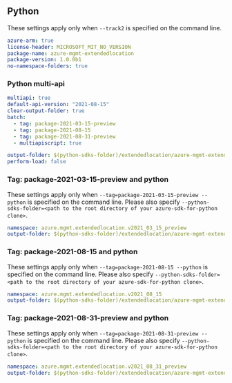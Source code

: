 ## Python

These settings apply only when `--track2` is specified on the command line.

```yaml $(python)
azure-arm: true
license-header: MICROSOFT_MIT_NO_VERSION
package-name: azure-mgmt-extendedlocation
package-version: 1.0.0b1
no-namespace-folders: true
```

### Python multi-api

``` yaml $(python)
multiapi: true
default-api-version: "2021-08-15"
clear-output-folder: true
batch:
  - tag: package-2021-03-15-preview
  - tag: package-2021-08-15
  - tag: package-2021-08-31-preview
  - multiapiscript: true
```

```yaml $(multiapiscript)
output-folder: $(python-sdks-folder)/extendedlocation/azure-mgmt-extendedlocation/azure/mgmt/extendedlocation/
perform-load: false
```

### Tag: package-2021-03-15-preview and python

These settings apply only when `--tag=package-2021-03-15-preview --python` is specified on the command line.
Please also specify `--python-sdks-folder=<path to the root directory of your azure-sdk-for-python clone>`.

```yaml $(tag) == 'package-2021-03-15-preview' && $(python)
namespace: azure.mgmt.extendedlocation.v2021_03_15_preview
output-folder: $(python-sdks-folder)/extendedlocation/azure-mgmt-extendedlocation/azure/mgmt/extendedlocation/v2021_03_15_preview
```

### Tag: package-2021-08-15 and python

These settings apply only when `--tag=package-2021-08-15 --python` is specified on the command line.
Please also specify `--python-sdks-folder=<path to the root directory of your azure-sdk-for-python clone>`.

```yaml $(tag) == 'package-2021-08-15' && $(python)
namespace: azure.mgmt.extendedlocation.v2021_08_15
output-folder: $(python-sdks-folder)/extendedlocation/azure-mgmt-extendedlocation/azure/mgmt/extendedlocation/v2021_08_15
```

### Tag: package-2021-08-31-preview and python

These settings apply only when `--tag=package-2021-08-31-preview --python` is specified on the command line.
Please also specify `--python-sdks-folder=<path to the root directory of your azure-sdk-for-python clone>`.

```yaml $(tag) == 'package-2021-08-31-preview' && $(python)
namespace: azure.mgmt.extendedlocation.v2021_08_31_preview
output-folder: $(python-sdks-folder)/extendedlocation/azure-mgmt-extendedlocation/azure/mgmt/extendedlocation/v2021_08_31_preview
```
